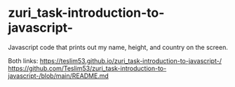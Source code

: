 # zuri_task-introduction-to-javascript-
Javascript code that prints out my name, height, and country on the screen.

Both links:
https://teslim53.github.io/zuri_task-introduction-to-javascript-/
https://github.com/Teslim53/zuri_task-introduction-to-javascript-/blob/main/README.md
